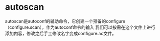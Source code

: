# autoscan

autoscan是autoconf的辅助命令，它创建一个预备的configure（configure.scan），作为autoconf命令的输入
我们可以按需在这个文件上进行添加内容，修改之后手工修改名字变成configure.ac文件。
